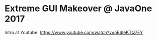 # Extreme GUI Makeover @ JavaOne 2017

Intro at Youtube:
https://www.youtube.com/watch?v=aE4leKTQ7EY

